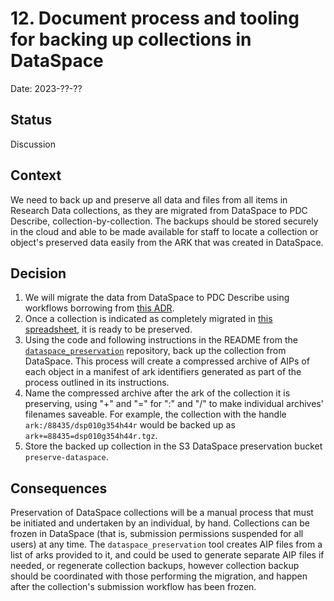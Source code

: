 # 12. Document process and tooling for backing up collections in DataSpace

Date: 2023-??-??

## Status

Discussion

## Context

We need to back up and preserve all data and files from all items in Research Data collections, as they are migrated from DataSpace to PDC Describe, collection-by-collection.  The backups should be stored securely in the cloud and able to be made available for staff to locate a collection or object's preserved data easily from the ARK that was created in DataSpace.

## Decision

1. We will migrate the data from DataSpace to PDC Describe using workflows borrowing from [this ADR](https://github.com/pulibrary/pdc_describe/blob/main/architecture-decisions/0005-legacy-data-migration.md).
2. Once a collection is indicated as completely migrated in [this spreadsheet](https://docs.google.com/spreadsheets/d/148EHw1FuYhd4kqov5UA04cpSekMGGlAy3zakBwuowFo/edit#gid=0), it is ready to be preserved.
3. Using the code and following instructions in the README from the [`dataspace_preservation`](https://github.com/pulibrary/dataspace_preservation) repository, back up the collection from DataSpace.  This process will create a compressed archive of AIPs of each object in a manifest of ark identifiers generated as part of the process outlined in its instructions.
4. Name the compressed archive after the ark of the collection it is preserving, using "+" and "=" for ":" and "/" to make individual archives' filenames saveable.  For example, the collection with the handle `ark:/88435/dsp010g354h44r` would be backed up as `ark+=88435=dsp010g354h44r.tgz`.
5. Store the backed up collection in the S3 DataSpace preservation bucket `preserve-dataspace`.

## Consequences

Preservation of DataSpace collections will be a manual process that must be initiated and undertaken by an individual, by hand.  Collections can be frozen in DataSpace (that is, submission permissions suspended for all users) at any time.  The `dataspace_preservation` tool creates AIP files from a list of arks provided to it, and could be used to generate separate AIP files if needed, or regenerate collection backups, however collection backup should be coordinated with those performing the migration, and happen after the collection's submission workflow has been frozen.
